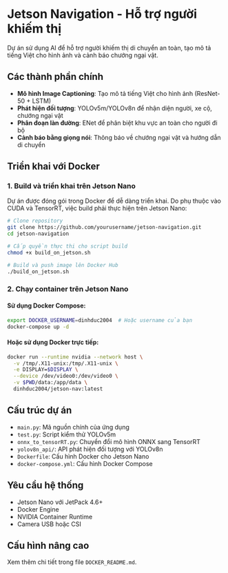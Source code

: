 # Jetson Navigation - Hỗ trợ người khiếm thị

Dự án sử dụng AI để hỗ trợ người khiếm thị di chuyển an toàn, tạo mô tả tiếng Việt cho hình ảnh và cảnh báo chướng ngại vật.

## Các thành phần chính

- **Mô hình Image Captioning**: Tạo mô tả tiếng Việt cho hình ảnh (ResNet-50 + LSTM)
- **Phát hiện đối tượng**: YOLOv5m/YOLOv8n để nhận diện người, xe cộ, chướng ngại vật
- **Phân đoạn làn đường**: ENet để phân biệt khu vực an toàn cho người đi bộ
- **Cảnh báo bằng giọng nói**: Thông báo về chướng ngại vật và hướng dẫn di chuyển

## Triển khai với Docker

### 1. Build và triển khai trên Jetson Nano

Dự án được đóng gói trong Docker để dễ dàng triển khai. Do phụ thuộc vào CUDA và TensorRT, việc build phải thực hiện trên Jetson Nano:

```bash
# Clone repository
git clone https://github.com/yourusername/jetson-navigation.git
cd jetson-navigation

# Cấp quyền thực thi cho script build
chmod +x build_on_jetson.sh

# Build và push image lên Docker Hub
./build_on_jetson.sh
```

### 2. Chạy container trên Jetson Nano

#### Sử dụng Docker Compose:

```bash
export DOCKER_USERNAME=dinhduc2004  # Hoặc username của bạn
docker-compose up -d
```

#### Hoặc sử dụng Docker trực tiếp:

```bash
docker run --runtime nvidia --network host \
  -v /tmp/.X11-unix:/tmp/.X11-unix \
  -e DISPLAY=$DISPLAY \
  --device /dev/video0:/dev/video0 \
  -v $PWD/data:/app/data \
  dinhduc2004/jetson-nav:latest
```

## Cấu trúc dự án

- `main.py`: Mã nguồn chính của ứng dụng
- `test.py`: Script kiểm thử YOLOv5m
- `onnx_to_tensorRT.py`: Chuyển đổi mô hình ONNX sang TensorRT
- `yolov8n_api/`: API phát hiện đối tượng với YOLOv8n
- `Dockerfile`: Cấu hình Docker cho Jetson Nano
- `docker-compose.yml`: Cấu hình Docker Compose

## Yêu cầu hệ thống

- Jetson Nano với JetPack 4.6+
- Docker Engine
- NVIDIA Container Runtime
- Camera USB hoặc CSI

## Cấu hình nâng cao

Xem thêm chi tiết trong file `DOCKER_README.md`.
